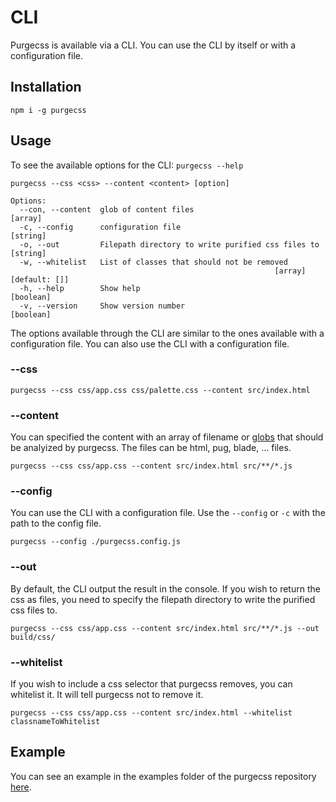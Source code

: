 # CLI

Purgecss is available via a CLI. You can use the CLI by itself or with a configuration file.

## Installation

```
npm i -g purgecss
```

## Usage

To see the available options for the CLI: `purgecss --help`

```
purgecss --css <css> --content <content> [option]

Options:
  --con, --content  glob of content files                                [array]
  -c, --config      configuration file                                  [string]
  -o, --out         Filepath directory to write purified css files to   [string]
  -w, --whitelist   List of classes that should not be removed
                                                           [array] [default: []]
  -h, --help        Show help                                          [boolean]
  -v, --version     Show version number                                [boolean]
```

The options available through the CLI are similar to the ones available with a configuration file. You can also use the CLI with a configuration file.

### --css

```
purgecss --css css/app.css css/palette.css --content src/index.html
```

### --content

You can specified the content with an array of filename or [globs](https://github.com/isaacs/node-glob/blob/master/README.md#glob-primer) that should be analyized by purgecss. The files can be html, pug, blade, ... files.

```
purgecss --css css/app.css --content src/index.html src/**/*.js
```

### --config

You can use the CLI with a configuration file. Use the `--config` or `-c` with the path to the config file.

```
purgecss --config ./purgecss.config.js
```

### --out

By default, the CLI output the result in the console. If you wish to return the css as files, you need to specify the filepath directory to write the purified css files to.

```
purgecss --css css/app.css --content src/index.html src/**/*.js --out build/css/
```

### --whitelist

If you wish to include a css selector that purgecss removes, you can whitelist it. It will tell purgecss not to remove it.

```
purgecss --css css/app.css --content src/index.html --whitelist classnameToWhitelist
```

## Example

You can see an example in the examples folder of the purgecss repository [here](https://github.com/FullHuman/purgecss/tree/master/examples/cli/config-file).

